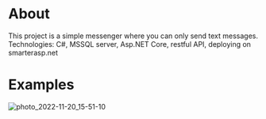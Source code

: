 # About
This project is a simple messenger where you can only send text messages.
Technologies: C#, MSSQL server, Asp.NET Core, restful API, deploying on smarterasp.net

# Examples
![photo_2022-11-20_15-51-10](https://user-images.githubusercontent.com/104798367/202902817-904c3fd5-322b-4e91-b22f-a847942bfce7.jpg)
